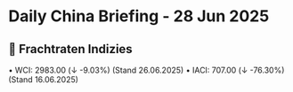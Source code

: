 Daily China Briefing - 28 Jun 2025
==================================================
## 🚢 Frachtraten Indizies
• WCI: 2983.00 (↓ -9.03%) (Stand 26.06.2025)
• IACI: 707.00 (↓ -76.30%) (Stand 16.06.2025)
